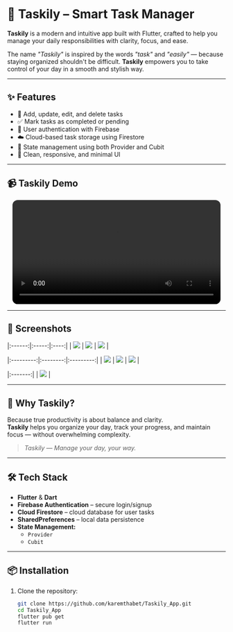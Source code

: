 # 📱 Taskily – Smart Task Manager

**Taskily** is a modern and intuitive app built with Flutter, crafted to help you manage your daily responsibilities with clarity, focus, and ease.

The name *"Taskily"* is inspired by the words *"task"* and *"easily"* — because staying organized shouldn't be difficult. **Taskily** empowers you to take control of your day in a smooth and stylish way.

---

## ✨ Features

- 📝 Add, update, edit, and delete tasks  
- ✅ Mark tasks as completed or pending  
- 🔐 User authentication with Firebase  
- ☁️ Cloud-based task storage using Firestore  
- 🔄 State management using both Provider and Cubit  
- 🎨 Clean, responsive, and minimal UI  

---

## 📹 Taskily Demo

<div align="center">
  <video src="https://github.com/user-attachments/assets/dd6b80c9-ccc5-47be-8b7b-a1108872acaa" controls width="480" style="border-radius: 12px;"></video>
</div>

---

## 📸 Screenshots  

|:------:|:-----:|:----:|
| ![](assets/images/187shots_so.png) | ![](assets/images/349shots_so.png) | ![](assets/images/526shots_so.png) |

|:---------:|:--------:|:---------:|
| ![](assets/images/602shots_so.png) | ![](assets/images/604shots_so.png) | ![](assets/images/635shots_so.png) |

|:-------:|
| ![](assets/images/768shots_so.png) |

---

## 🚀 Why Taskily?

Because true productivity is about balance and clarity.  
**Taskily** helps you organize your day, track your progress, and maintain focus — without overwhelming complexity.

> *Taskily — Manage your day, your way.*

---

## 🛠️ Tech Stack

- **Flutter** & **Dart**  
- **Firebase Authentication** – secure login/signup  
- **Cloud Firestore** – cloud database for user tasks  
- **SharedPreferences** – local data persistence  
- **State Management:**  
  - `Provider`  
  - `Cubit`  

---

## 📦 Installation

1. Clone the repository:
   ```bash
   git clone https://github.com/karemthabet/Taskily_App.git
   cd Taskily_App
   flutter pub get
   flutter run
